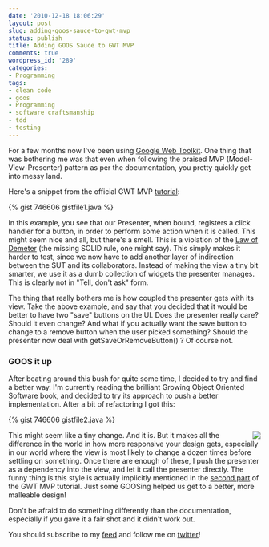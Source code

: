 ```yaml
---
date: '2010-12-18 18:06:29'
layout: post
slug: adding-goos-sauce-to-gwt-mvp
status: publish
title: Adding GOOS Sauce to GWT MVP
comments: true
wordpress_id: '289'
categories:
- Programming
tags:
- clean code
- goos
- Programming
- software craftsmanship
- tdd
- testing
---
```


For a few months now I've been using [Google Web Toolkit](http://code.google.com/webtoolkit/). One thing that was bothering me was that even when following the praised MVP (Model-View-Presenter) pattern as per the documentation, you pretty quickly get into messy land.

Here's a snippet from the official GWT MVP [tutorial](http://code.google.com/webtoolkit/articles/mvp-architecture.html):

{% gist 746606 gistfile1.java %}

In this example, you see that our Presenter, when bound, registers a click handler for a button, in order to perform some action when it is called. This might seem nice and all, but there's a smell. This is a violation of the [Law of Demeter](http://en.wikipedia.org/wiki/Law_of_Demeter) (the missing SOLID rule, one might say).  This simply makes it harder to test, since we now have to add another layer of indirection between the SUT and its collaborators. Instead of making the view a tiny bit smarter, we use it as a dumb collection of widgets the presenter manages. This is clearly not in "Tell, don't ask" form.
 
The thing that really bothers me is how coupled the presenter gets with its view. Take the above example, and say that you decided that it would be better to have two "save" buttons on the UI. Does the presenter really care? Should it even change? And what if you actually want the save button to change to a remove button when the user picked something? Should the presenter now deal with getSaveOrRemoveButton() ? Of course not.

### GOOS it up

After beating around this bush for quite some time, I decided to try and find a better way. I'm currently reading the brilliant Growing Object Oriented Software book, and decided to try its approach to push a better implementation. After a bit of refactoring I got this:
 
{% gist 746606 gistfile2.java %}

[<img src="http://codelord.net/wp-content/uploads/2010/12/goos.jpg" style="float: right;"/>](http://www.amazon.com/gp/product/0321503627?ie=UTF8&tag=thcodu02-20&linkCode=as2&camp=1789&creative=9325&creativeASIN=0321503627)

This might seem like a tiny change. And it is. But it makes all the difference in the world in how more responsive your design gets, especially in our world where the view is most likely to change a dozen times before settling on something. Once there are enough of these, I push the presenter as a dependency into the view, and let it call the presenter directly. The funny thing is this style is actually implicitly mentioned in the [second part](http://code.google.com/webtoolkit/articles/mvp-architecture-2.html) of the GWT MVP tutorial. Just some GOOSing helped us get to a better, more malleable design!

Don't be afraid to do something differently than the documentation, especially if you gave it a fair shot and it didn't work out.

You should subscribe to my [feed](http://feeds.feedburner.com/TheCodeDump) and follow me on [twitter](http://twitter.com/avivby)!
